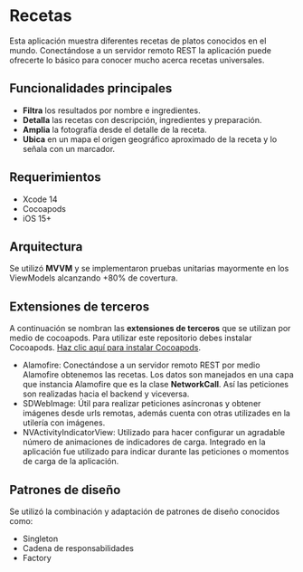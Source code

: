 # Recetas
Esta aplicación muestra diferentes recetas de platos conocidos en el mundo. Conectándose a un servidor remoto REST la aplicación puede ofrecerte lo básico para conocer mucho acerca recetas universales.

## Funcionalidades principales
 - **Filtra** los resultados por nombre e ingredientes.
 - **Detalla** las recetas con descripción, ingredientes y preparación.
 - **Amplia** la fotografía desde el detalle de la receta.
 - **Ubica** en un mapa el origen geográfico aproximado de la receta y lo señala con un marcador.

## Requerimientos
- Xcode 14 
- Cocoapods
- iOS 15+

## Arquitectura
Se utilizó **MVVM** y se implementaron pruebas unitarias mayormente en los ViewModels alcanzando +80% de covertura.


## Extensiones de terceros

A continuación se nombran las **extensiones de terceros** que se utilizan por medio de cocoapods. Para utilizar este repositorio debes instalar Cocoapods. [Haz clic aquí para instalar Cocoapods](https://cocoapods.org/#install). 

- Alamofire: Conectándose a un servidor remoto REST por medio Alamofire obtenemos las recetas. Los datos son manejados en una capa que instancia Alamofire que es la clase **NetworkCall**. Así las peticiones son realizadas hacia el backend y viceversa.
- SDWebImage: Útil para realizar peticiones asíncronas y obtener imágenes desde urls remotas, además cuenta con otras utilizades en la utilería con imágenes.
- NVActivityIndicatorView: Utilizado para hacer configurar un agradable número de animaciones de indicadores de carga. Integrado en la aplicación fue utilizado para indicar durante las peticiones o momentos de carga de la aplicación.

## Patrones de diseño
Se utilizó la combinación y adaptación de patrones de diseño conocidos como:
- Singleton
- Cadena de responsabilidades
- Factory


